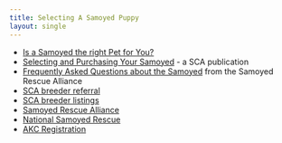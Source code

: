 ```yaml
---
title: Selecting A Samoyed Puppy
layout: single
---
```


- [Is a Samoyed the right Pet for You?](http://www.mirage-samoyeds.com/is%20a%20samoyed%20the%20right%20pet%20for%20you.htm)
- [Selecting and Purchasing Your Samoyed](https://www.samoyedclubofamerica.org/the-samoyed/choosing-a-dog/) - a SCA publication
- [Frequently Asked Questions about the Samoyed](https://www.samoyed.org/breed-faq/) from the Samoyed Rescue Alliance
- [SCA breeder referral](https://www.samoyedclubofamerica.org/the-samoyed/choosing-a-dog/types-of-breeders/)
- [SCA breeder listings](https://www.samoyedclubofamerica.org/the-samoyed/choosing-a-dog/breeder-disclaimer/)
- [Samoyed Rescue Alliance](http://www.samoyedrescue.com/)
- [National Samoyed Rescue](https://samoyedrescue.org/)
- [AKC Registration](http://www.akc.org/reg/index.cfm?nav_area=registration)
